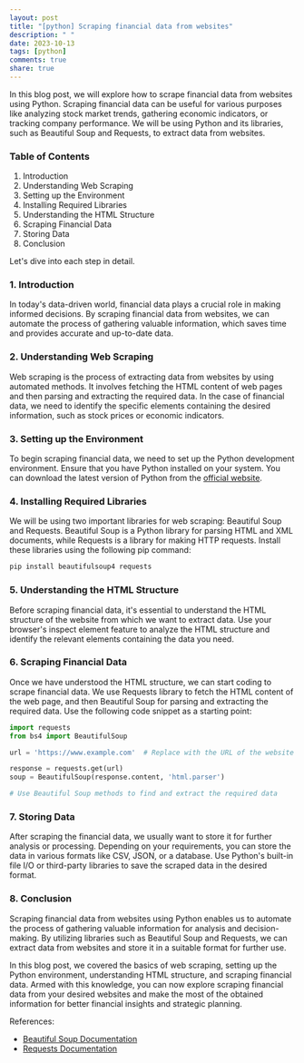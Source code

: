 ```yaml
---
layout: post
title: "[python] Scraping financial data from websites"
description: " "
date: 2023-10-13
tags: [python]
comments: true
share: true
---
```


In this blog post, we will explore how to scrape financial data from websites using Python. Scraping financial data can be useful for various purposes like analyzing stock market trends, gathering economic indicators, or tracking company performance. We will be using Python and its libraries, such as Beautiful Soup and Requests, to extract data from websites.

### Table of Contents
1. Introduction
2. Understanding Web Scraping
3. Setting up the Environment
4. Installing Required Libraries
5. Understanding the HTML Structure
6. Scraping Financial Data
7. Storing Data
8. Conclusion

Let's dive into each step in detail.

### 1. Introduction
In today's data-driven world, financial data plays a crucial role in making informed decisions. By scraping financial data from websites, we can automate the process of gathering valuable information, which saves time and provides accurate and up-to-date data.

### 2. Understanding Web Scraping
Web scraping is the process of extracting data from websites by using automated methods. It involves fetching the HTML content of web pages and then parsing and extracting the required data. In the case of financial data, we need to identify the specific elements containing the desired information, such as stock prices or economic indicators.

### 3. Setting up the Environment
To begin scraping financial data, we need to set up the Python development environment. Ensure that you have Python installed on your system. You can download the latest version of Python from the [official website](https://www.python.org/downloads/).

### 4. Installing Required Libraries
We will be using two important libraries for web scraping: Beautiful Soup and Requests. Beautiful Soup is a Python library for parsing HTML and XML documents, while Requests is a library for making HTTP requests. Install these libraries using the following pip command:

```python
pip install beautifulsoup4 requests
```

### 5. Understanding the HTML Structure
Before scraping financial data, it's essential to understand the HTML structure of the website from which we want to extract data. Use your browser's inspect element feature to analyze the HTML structure and identify the relevant elements containing the data you need.

### 6. Scraping Financial Data
Once we have understood the HTML structure, we can start coding to scrape financial data. We use Requests library to fetch the HTML content of the web page, and then Beautiful Soup for parsing and extracting the required data. Use the following code snippet as a starting point:

```python
import requests
from bs4 import BeautifulSoup

url = 'https://www.example.com'  # Replace with the URL of the website containing financial data

response = requests.get(url)
soup = BeautifulSoup(response.content, 'html.parser')

# Use Beautiful Soup methods to find and extract the required data
```

### 7. Storing Data
After scraping the financial data, we usually want to store it for further analysis or processing. Depending on your requirements, you can store the data in various formats like CSV, JSON, or a database. Use Python's built-in file I/O or third-party libraries to save the scraped data in the desired format.

### 8. Conclusion
Scraping financial data from websites using Python enables us to automate the process of gathering valuable information for analysis and decision-making. By utilizing libraries such as Beautiful Soup and Requests, we can extract data from websites and store it in a suitable format for further use.

In this blog post, we covered the basics of web scraping, setting up the Python environment, understanding HTML structure, and scraping financial data. Armed with this knowledge, you can now explore scraping financial data from your desired websites and make the most of the obtained information for better financial insights and strategic planning.

References:
- [Beautiful Soup Documentation](https://www.crummy.com/software/BeautifulSoup/bs4/doc/)
- [Requests Documentation](https://requests.readthedocs.io/en/latest/)